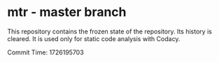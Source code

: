 # mtr - master branch

This repository contains the frozen state of the repository.
Its history is cleared. It is used only for static code
analysis with Codacy.

Commit Time: 1726195703